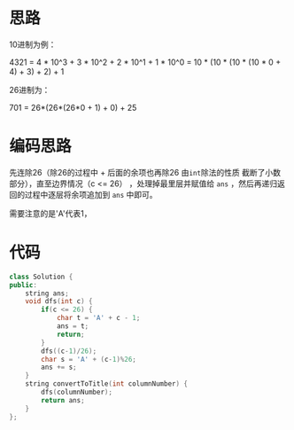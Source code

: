 # 思路

10进制为例：

4321 = 4 * 10^3 + 3 * 10^2 + 2 * 10^1 + 1 * 10^0 = 10 * (10 * (10 * (10 * 0 + 4) + 3) + 2) + 1



26进制为：

701 = 26*(26*(26*0 + 1) + 0) + 25



# 编码思路

先连除26（除26的过程中 + 后面的余项也再除26 由`int`除法的性质 截断了小数部分），直至边界情况（c <= 26） ，处理掉最里层并赋值给 `ans` ，然后再递归返回的过程中逐层将余项追加到 `ans` 中即可。

需要注意的是'A'代表1，

 

# 代码



```cpp
class Solution {
public:
    string ans;
    void dfs(int c) {
        if(c <= 26) {
            char t = 'A' + c - 1;
            ans = t;
            return;
        }
        dfs((c-1)/26);
        char s = 'A' + (c-1)%26;
        ans += s;
    }
    string convertToTitle(int columnNumber) {
        dfs(columnNumber);
        return ans;
    }
};
```

